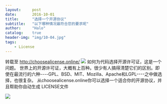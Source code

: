 ```yaml
---
layout:     post
date: 		2016-10-01
title: 		"选择一个开源协议"
subtitle:   "以下哪种情况最符合您的要求呢"
author:     "Halo"
catalog:    true
header-img: "img/10-04.jpg"
tags:
    - License
---
```


转载至 http://choosealicense.online/
![](~/23-18-10.jpg)
如何为代码选择开源许可证，这是一个问题。
世界上的开源许可证，大概有上百种。很少有人搞得清楚它们的区别。即使在最流行的六种----GPL、BSD、MIT、Mozilla、Apache和LGPL----之中做选择，也很复杂。
从choosealicense.online你可以选择一个适合你的开源协议，并且帮助你自动生成 LICENSE文件

![](~/23-23-45.jpg)
